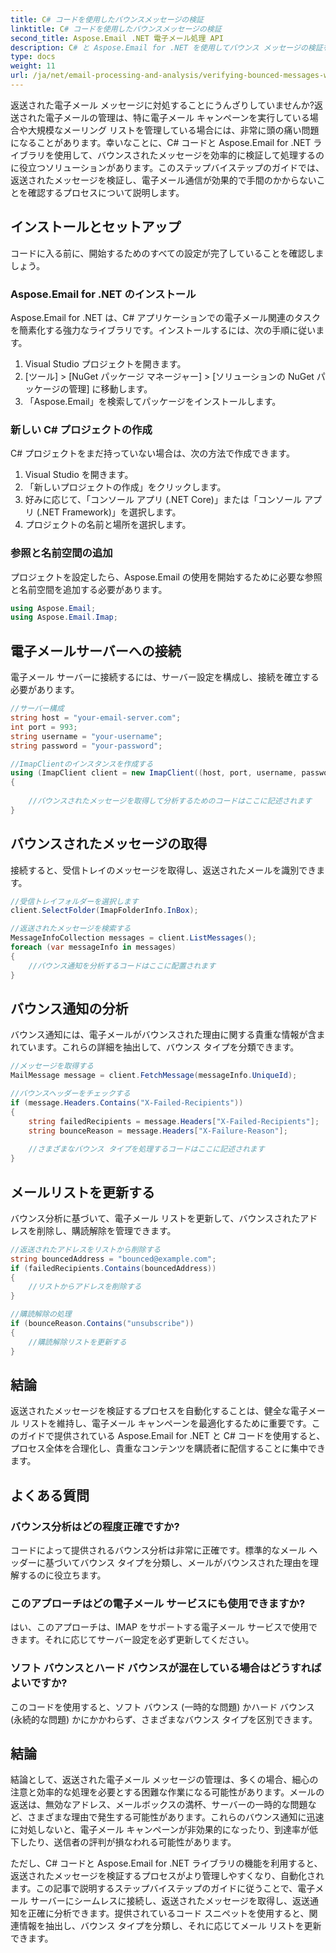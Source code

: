 ```yaml
---
title: C# コードを使用したバウンスメッセージの検証
linktitle: C# コードを使用したバウンスメッセージの検証
second_title: Aspose.Email .NET 電子メール処理 API
description: C# と Aspose.Email for .NET を使用してバウンス メッセージの検証を自動化します。メールリストを簡単に管理し、キャンペーンの効果を高めます。
type: docs
weight: 11
url: /ja/net/email-processing-and-analysis/verifying-bounced-messages-with-csharp-code/
---
```


返送された電子メール メッセージに対処することにうんざりしていませんか?返送された電子メールの管理は、特に電子メール キャンペーンを実行している場合や大規模なメーリング リストを管理している場合には、非常に頭の痛い問題になることがあります。幸いなことに、C# コードと Aspose.Email for .NET ライブラリを使用して、バウンスされたメッセージを効率的に検証して処理するのに役立つソリューションがあります。このステップバイステップのガイドでは、返送されたメッセージを検証し、電子メール通信が効果的で手間のかからないことを確認するプロセスについて説明します。

## インストールとセットアップ

コードに入る前に、開始するためのすべての設定が完了していることを確認しましょう。

### Aspose.Email for .NET のインストール

Aspose.Email for .NET は、C# アプリケーションでの電子メール関連のタスクを簡素化する強力なライブラリです。インストールするには、次の手順に従います。

1. Visual Studio プロジェクトを開きます。
2. [ツール] > [NuGet パッケージ マネージャー] > [ソリューションの NuGet パッケージの管理] に移動します。
3. 「Aspose.Email」を検索してパッケージをインストールします。

### 新しい C# プロジェクトの作成

C# プロジェクトをまだ持っていない場合は、次の方法で作成できます。

1. Visual Studio を開きます。
2. 「新しいプロジェクトの作成」をクリックします。
3. 好みに応じて、「コンソール アプリ (.NET Core)」または「コンソール アプリ (.NET Framework)」を選択します。
4. プロジェクトの名前と場所を選択します。

### 参照と名前空間の追加

プロジェクトを設定したら、Aspose.Email の使用を開始するために必要な参照と名前空間を追加する必要があります。

```csharp
using Aspose.Email;
using Aspose.Email.Imap;

```

## 電子メールサーバーへの接続

電子メール サーバーに接続するには、サーバー設定を構成し、接続を確立する必要があります。

```csharp
//サーバー構成
string host = "your-email-server.com";
int port = 993;
string username = "your-username";
string password = "your-password";

//ImapClientのインスタンスを作成する
using (ImapClient client = new ImapClient((host, port, username, password))
{
   
    //バウンスされたメッセージを取得して分析するためのコードはここに記述されます
}
```

## バウンスされたメッセージの取得

接続すると、受信トレイのメッセージを取得し、返送されたメールを識別できます。

```csharp
//受信トレイフォルダーを選択します
client.SelectFolder(ImapFolderInfo.InBox);

//返送されたメッセージを検索する
MessageInfoCollection messages = client.ListMessages();
foreach (var messageInfo in messages)
{
    //バウンス通知を分析するコードはここに配置されます
}
```

## バウンス通知の分析

バウンス通知には、電子メールがバウンスされた理由に関する貴重な情報が含まれています。これらの詳細を抽出して、バウンス タイプを分類できます。

```csharp
//メッセージを取得する
MailMessage message = client.FetchMessage(messageInfo.UniqueId);

//バウンスヘッダーをチェックする
if (message.Headers.Contains("X-Failed-Recipients"))
{
    string failedRecipients = message.Headers["X-Failed-Recipients"];
    string bounceReason = message.Headers["X-Failure-Reason"];
    
    //さまざまなバウンス タイプを処理するコードはここに記述されます
}
```

## メールリストを更新する

バウンス分析に基づいて、電子メール リストを更新して、バウンスされたアドレスを削除し、購読解除を管理できます。

```csharp
//返送されたアドレスをリストから削除する
string bouncedAddress = "bounced@example.com";
if (failedRecipients.Contains(bouncedAddress))
{
    //リストからアドレスを削除する
}

//購読解除の処理
if (bounceReason.Contains("unsubscribe"))
{
    //購読解除リストを更新する
}
```

## 結論

返送されたメッセージを検証するプロセスを自動化することは、健全な電子メール リストを維持し、電子メール キャンペーンを最適化するために重要です。このガイドで提供されている Aspose.Email for .NET と C# コードを使用すると、プロセス全体を合理化し、貴重なコンテンツを購読者に配信することに集中できます。

## よくある質問

### バウンス分析はどの程度正確ですか?

コードによって提供されるバウンス分析は非常に正確です。標準的なメール ヘッダーに基づいてバウンス タイプを分類し、メールがバウンスされた理由を理解するのに役立ちます。

### このアプローチはどの電子メール サービスにも使用できますか?

はい、このアプローチは、IMAP をサポートする電子メール サービスで使用できます。それに応じてサーバー設定を必ず更新してください。

### ソフト バウンスとハード バウンスが混在している場合はどうすればよいですか?

このコードを使用すると、ソフト バウンス (一時的な問題) かハード バウンス (永続的な問題) かにかかわらず、さまざまなバウンス タイプを区別できます。

## 結論

結論として、返送された電子メール メッセージの管理は、多くの場合、細心の注意と効率的な処理を必要とする困難な作業になる可能性があります。メールの返送は、無効なアドレス、メールボックスの満杯、サーバーの一時的な問題など、さまざまな理由で発生する可能性があります。これらのバウンス通知に迅速に対処しないと、電子メール キャンペーンが非効果的になったり、到達率が低下したり、送信者の評判が損なわれる可能性があります。

ただし、C# コードと Aspose.Email for .NET ライブラリの機能を利用すると、返送されたメッセージを検証するプロセスがより管理しやすくなり、自動化されます。この記事で説明するステップバイステップのガイドに従うことで、電子メール サーバーにシームレスに接続し、返送されたメッセージを取得し、返送通知を正確に分析できます。提供されているコード スニペットを使用すると、関連情報を抽出し、バウンス タイプを分類し、それに応じてメール リストを更新できます。
